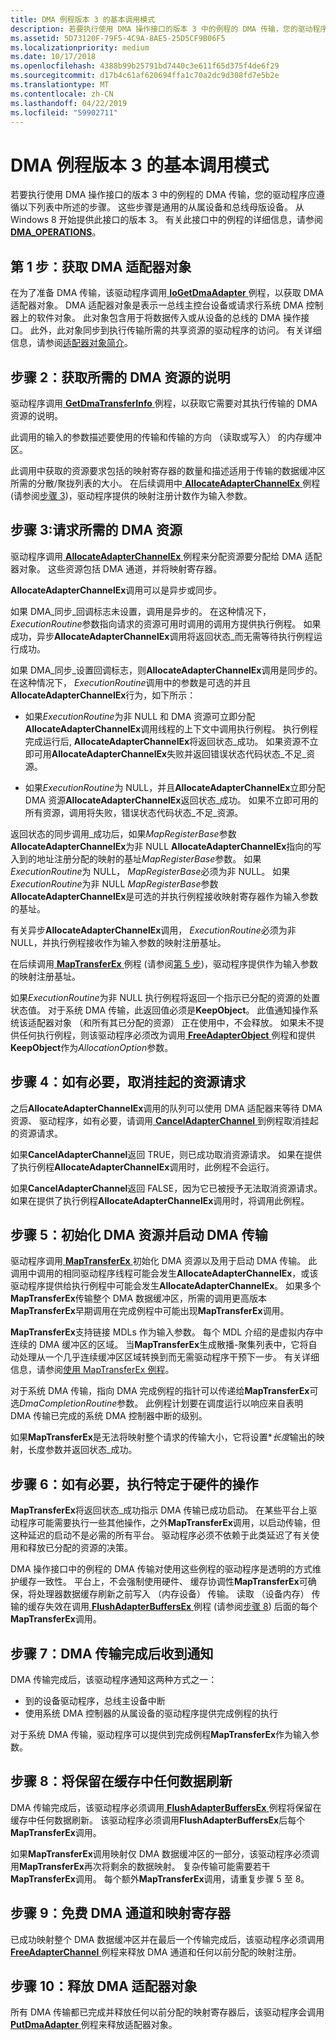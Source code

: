 ```yaml
---
title: DMA 例程版本 3 的基本调用模式
description: 若要执行使用 DMA 操作接口的版本 3 中的例程的 DMA 传输，您的驱动程序应遵循以下列表中所述的步骤。
ms.assetid: 5D73120F-79F5-4C9A-8AE5-25D5CF9B06F5
ms.localizationpriority: medium
ms.date: 10/17/2018
ms.openlocfilehash: 4388b99b25791bd7440c3e611f65d375f4de6f29
ms.sourcegitcommit: d17b4c61af620694ffa1c70a2dc9d308fd7e5b2e
ms.translationtype: MT
ms.contentlocale: zh-CN
ms.lasthandoff: 04/22/2019
ms.locfileid: "59902711"
---
```

# <a name="basic-calling-pattern-for-version-3-dma-routines"></a>DMA 例程版本 3 的基本调用模式


若要执行使用 DMA 操作接口的版本 3 中的例程的 DMA 传输，您的驱动程序应遵循以下列表中所述的步骤。 这些步骤是通用的从属设备和总线母版设备。 从 Windows 8 开始提供此接口的版本 3。 有关此接口中的例程的详细信息，请参阅[ **DMA\_OPERATIONS**](https://msdn.microsoft.com/library/windows/hardware/ff544071)。

## <a name="step-1-obtain-a-dma-adapter-object"></a>第 1 步：获取 DMA 适配器对象


在为了准备 DMA 传输，该驱动程序调用[ **IoGetDmaAdapter** ](https://msdn.microsoft.com/library/windows/hardware/ff549220)例程，以获取 DMA 适配器对象。 DMA 适配器对象是表示一总线主控台设备或请求行系统 DMA 控制器上的软件对象。 此对象包含用于将数据传入或从设备的总线的 DMA 操作接口。 此外，此对象同步到执行传输所需的共享资源的驱动程序的访问。 有关详细信息，请参阅[适配器对象简介](introduction-to-adapter-objects.md)。

## <a name="step-2-obtain-a-description-of-the-required-dma-resources"></a>步骤 2：获取所需的 DMA 资源的说明


驱动程序调用[ **GetDmaTransferInfo** ](https://msdn.microsoft.com/library/windows/hardware/hh451125)例程，以获取它需要对其执行传输的 DMA 资源的说明。

此调用的输入的参数描述要使用的传输和传输的方向 （读取或写入） 的内存缓冲区。

此调用中获取的资源要求包括的映射寄存器的数量和描述适用于传输的数据缓冲区所需的分散/聚拢列表的大小。 在后续调用中[ **AllocateAdapterChannelEx** ](https://msdn.microsoft.com/library/windows/hardware/hh406340)例程 (请参阅[步骤 3](#step-3-request-the-required-dma-resources))，驱动程序提供的映射注册计数作为输入参数。

## <a name="step-3-request-the-required-dma-resources"></a>步骤 3:请求所需的 DMA 资源


驱动程序调用[ **AllocateAdapterChannelEx** ](https://msdn.microsoft.com/library/windows/hardware/hh406340)例程来分配资源要分配给 DMA 适配器对象。 这些资源包括 DMA 通道，并将映射寄存器。

**AllocateAdapterChannelEx**调用可以是异步或同步。

如果 DMA\_同步\_回调标志未设置，调用是异步的。 在这种情况下， *ExecutionRoutine*参数指向请求的资源可用时调用的调用方提供执行例程。 如果成功，异步**AllocateAdapterChannelEx**调用将返回状态\_而无需等待执行例程运行成功。

如果 DMA\_同步\_设置回调标志，则**AllocateAdapterChannelEx**调用是同步的。 在这种情况下， *ExecutionRoutine*调用中的参数是可选的并且**AllocateAdapterChannelEx**行为，如下所示：

-   如果*ExecutionRoutine*为非 NULL 和 DMA 资源可立即分配**AllocateAdapterChannelEx**调用线程的上下文中调用执行例程。 执行例程完成运行后, **AllocateAdapterChannelEx**将返回状态\_成功。 如果资源不立即可用**AllocateAdapterChannelEx**失败并返回错误状态代码状态\_不足\_资源。

-   如果*ExecutionRoutine*为 NULL，并且**AllocateAdapterChannelEx**立即分配 DMA 资源**AllocateAdapterChannelEx**返回状态\_成功。 如果不立即可用的所有资源，调用将失败，错误状态代码状态\_不足\_资源。

返回状态的同步调用\_成功后，如果*MapRegisterBase*参数**AllocateAdapterChannelEx**为非 NULL **AllocateAdapterChannelEx**指向的写入到的地址注册分配的映射的基址*MapRegisterBase*参数。 如果*ExecutionRoutine*为 NULL， *MapRegisterBase*必须为非 NULL。 如果*ExecutionRoutine*为非 NULL *MapRegisterBase*参数**AllocateAdapterChannelEx**是可选的并执行例程接收映射寄存器作为输入参数的基址。

有关异步**AllocateAdapterChannelEx**调用， *ExecutionRoutine*必须为非 NULL，并执行例程接收作为输入参数的映射注册基址。

在后续调用[ **MapTransferEx** ](https://msdn.microsoft.com/library/windows/hardware/hh406521)例程 (请参阅[第 5 步](#step-5-initialize-the-dma-resources-and-start-the-dma-transfer))，驱动程序提供作为输入参数的映射注册基址。

如果*ExecutionRoutine*为非 NULL 执行例程将返回一个指示已分配的资源的处置状态值。 对于系统 DMA 传输，此返回值必须是**KeepObject**。 此值通知操作系统该适配器对象 （和所有其已分配的资源） 正在使用中，不会释放。 如果未不提供任何执行例程，则该驱动程序必须改为调用[ **FreeAdapterObject** ](https://msdn.microsoft.com/library/windows/hardware/hh451107)例程和提供**KeepObject**作为*AllocationOption*参数。

## <a name="step-4-if-necessary-cancel-the-pending-resource-request"></a>步骤 4：如有必要，取消挂起的资源请求


之后**AllocateAdapterChannelEx**调用的队列可以使用 DMA 适配器来等待 DMA 资源、 驱动程序，如有必要，请调用[ **CancelAdapterChannel** ](https://msdn.microsoft.com/library/windows/hardware/hh406374)到例程取消挂起的资源请求。

如果**CancelAdapterChannel**返回 TRUE，则已成功取消资源请求。 如果在提供了执行例程**AllocateAdapterChannelEx**调用时，此例程不会运行。

如果**CancelAdapterChannel**返回 FALSE，因为它已被授予无法取消资源请求。 如果在提供了执行例程**AllocateAdapterChannelEx**调用时，将调用此例程。

## <a name="step-5-initialize-the-dma-resources-and-start-the-dma-transfer"></a>步骤 5：初始化 DMA 资源并启动 DMA 传输


驱动程序调用[ **MapTransferEx** ](https://msdn.microsoft.com/library/windows/hardware/hh406521)初始化 DMA 资源以及用于启动 DMA 传输。 此调用中调用的相同驱动程序线程可能会发生**AllocateAdapterChannelEx**，或该驱动程序提供给执行例程中可能会发生**AllocateAdapterChannelEx**。 如果多个**MapTransferEx**传输整个 DMA 数据缓冲区，所需的调用更高版本**MapTransferEx**早期调用在完成例程中可能出现**MapTransferEx**调用。

**MapTransferEx**支持链接 MDLs 作为输入参数。 每个 MDL 介绍的是虚拟内存中连续的 DMA 缓冲区的区域。 当**MapTransferEx**生成散播-聚集列表中，它将自动处理从一个几乎连续缓冲区区域转换到而无需驱动程序干预下一步。 有关详细信息，请参阅[使用 MapTransferEx 例程](using-the-maptransferex-routine.md)。

对于系统 DMA 传输，指向 DMA 完成例程的指针可以传递给**MapTransferEx**可选*DmaCompletionRoutine*参数。 此例程计划要在调度运行以响应来自表明 DMA 传输已完成的系统 DMA 控制器中断的级别。

如果**MapTransferEx**是无法将映射整个请求的传输大小，它将设置\**长度*输出的映射，长度参数并返回状态\_成功。

## <a name="step-6-if-necessary-perform-hardware-specific-operations"></a>步骤 6：如有必要，执行特定于硬件的操作


**MapTransferEx**将返回状态\_成功指示 DMA 传输已成功启动。 在某些平台上驱动程序可能需要执行一些其他操作，之外**MapTransferEx**调用，以启动传输，但这种延迟的启动不是必需的所有平台。 驱动程序必须不依赖于此类延迟了有关使用和释放已分配的资源的决策。

DMA 操作接口中的例程的 DMA 传输对使用这些例程的驱动程序是透明的方式维护缓存一致性。 平台上，不会强制使用硬件、 缓存协调性**MapTransferEx**可确保，将处理器数据缓存刷新之前写入 （内存设备） 传输。 读取 （设备内存） 传输的缓存失效在调用[ **FlushAdapterBuffersEx** ](https://msdn.microsoft.com/library/windows/hardware/hh451102)例程 (请参阅[步骤 8](#step-8-flush-any-data-that-remains-in-the-cache)) 后面的每个**MapTransferEx**调用。

## <a name="step-7-receive-notification-when-the-dma-transfer-finishes"></a>步骤 7：DMA 传输完成后收到通知


DMA 传输完成后，该驱动程序通知这两种方式之一：

-   到的设备驱动程序，总线主设备中断
-   使用系统 DMA 控制器的从属设备的驱动程序提供完成例程的执行

对于系统 DMA 传输，驱动程序可以提供到完成例程**MapTransferEx**作为输入参数。
## <a name="step-8-flush-any-data-that-remains-in-the-cache"></a>步骤 8：将保留在缓存中任何数据刷新


DMA 传输完成后，该驱动程序必须调用[ **FlushAdapterBuffersEx** ](https://msdn.microsoft.com/library/windows/hardware/hh451102)例程将保留在缓存中任何数据刷新。 该驱动程序必须调用**FlushAdapterBuffersEx**后每个**MapTransferEx**调用。

如果**MapTransferEx**调用映射仅 DMA 数据缓冲区的一部分，该驱动程序必须调用**MapTransferEx**再次将剩余的数据映射。 复杂传输可能需要若干**MapTransferEx**调用。 每个额外**MapTransferEx**调用，请重复步骤 5 至 8。

## <a name="step-9-free-the-dma-channel-and-map-registers"></a>步骤 9：免费 DMA 通道和映射寄存器


已成功映射整个 DMA 数据缓冲区并在最后一个传输完成后，该驱动程序必须调用[ **FreeAdapterChannel** ](https://msdn.microsoft.com/library/windows/hardware/ff549101)例程来释放 DMA 通道和任何以前分配的映射注册。

## <a name="step-10-release-the-dma-adapter-object"></a>步骤 10：释放 DMA 适配器对象


所有 DMA 传输都已完成并释放任何以前分配的映射寄存器后，该驱动程序会调用[ **PutDmaAdapter** ](https://msdn.microsoft.com/library/windows/hardware/ff559965)例程来释放适配器对象。

 

 




